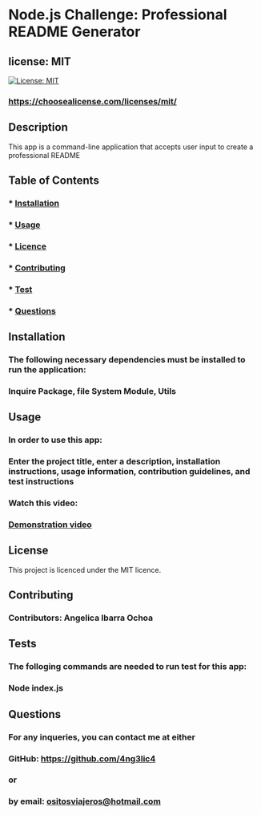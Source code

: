 # Node.js Challenge: Professional README Generator

 ## license: MIT 
 [![License: MIT](https://img.shields.io/badge/License-MIT-yellow.svg)](https://opensource.org/licenses/MIT) 
 ###  https://choosealicense.com/licenses/mit/ 
 
  ## Description

  This app is a command-line application that accepts user input to create a professional README

  ## Table of Contents 

  ### * [Installation](#installation)
  
  ### * [Usage](#usage)
  
  ### * [Licence](#licence)
  
  ### * [Contributing](#contributing)
  
  ### * [Test](#test)
  
  ### * [Questions](#questions)
  
  ## Installation 
  ### The following necessary dependencies must be installed to run the application:
  ### Inquire Package, file System Module, Utils
  

  ## Usage 
  ### In order to use this app: 
  ### Enter the project title, enter a description, installation instructions, usage information, contribution guidelines, and test instructions
  ### Watch this video: 
  ### [Demonstration video](https://watch.screencastify.com/v/Bjdqo4KnfmaNJ5wftfUh)
 
  ## License
  This project is licenced under the MIT licence.
  
  
  ## Contributing
  ### Contributors: Angelica Ibarra Ochoa
  

  ## Tests
  ### The folloging commands are needed to run test for this app:
  ### Node index.js
  

  ## Questions
  ### For any inqueries, you can contact me at either
  ### GitHub: https://github.com/4ng3lic4
  ### or 
  ### by email: ositosviajeros@hotmail.com
 

  